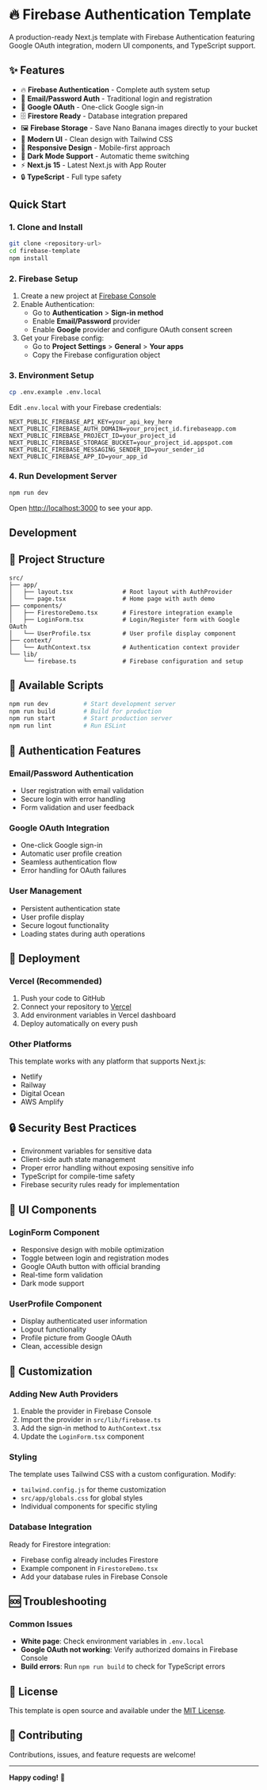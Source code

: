 # 🔥 Firebase Authentication Template

A production-ready Next.js template with Firebase Authentication featuring Google OAuth integration, modern UI components, and TypeScript support.

## ✨ Features

- 🔥 **Firebase Authentication** - Complete auth system setup
- 🔑 **Email/Password Auth** - Traditional login and registration
- 🚀 **Google OAuth** - One-click Google sign-in
- 🗄️ **Firestore Ready** - Database integration prepared
- 🖼️ **Firebase Storage** - Save Nano Banana images directly to your bucket
- 🎨 **Modern UI** - Clean design with Tailwind CSS
- 📱 **Responsive Design** - Mobile-first approach
- 🌙 **Dark Mode Support** - Automatic theme switching
- ⚡ **Next.js 15** - Latest Next.js with App Router
- 🔒 **TypeScript** - Full type safety

## Quick Start

### 1. Clone and Install

```bash
git clone <repository-url>
cd firebase-template
npm install
```

### 2. Firebase Setup

1. Create a new project at [Firebase Console](https://console.firebase.google.com/)
2. Enable Authentication:
   - Go to **Authentication** > **Sign-in method**
   - Enable **Email/Password** provider
   - Enable **Google** provider and configure OAuth consent screen
3. Get your Firebase config:
   - Go to **Project Settings** > **General** > **Your apps**
   - Copy the Firebase configuration object

### 3. Environment Setup

```bash
cp .env.example .env.local
```

Edit `.env.local` with your Firebase credentials:

```env
NEXT_PUBLIC_FIREBASE_API_KEY=your_api_key_here
NEXT_PUBLIC_FIREBASE_AUTH_DOMAIN=your_project_id.firebaseapp.com
NEXT_PUBLIC_FIREBASE_PROJECT_ID=your_project_id
NEXT_PUBLIC_FIREBASE_STORAGE_BUCKET=your_project_id.appspot.com
NEXT_PUBLIC_FIREBASE_MESSAGING_SENDER_ID=your_sender_id
NEXT_PUBLIC_FIREBASE_APP_ID=your_app_id
```

### 4. Run Development Server

```bash
npm run dev
```

Open [http://localhost:3000](http://localhost:3000) to see your app.

## Development

## 📁 Project Structure

```
src/
├── app/
│   ├── layout.tsx              # Root layout with AuthProvider
│   └── page.tsx                # Home page with auth demo
├── components/
│   ├── FirestoreDemo.tsx       # Firestore integration example
│   ├── LoginForm.tsx           # Login/Register form with Google OAuth
│   └── UserProfile.tsx         # User profile display component
├── context/
│   └── AuthContext.tsx         # Authentication context provider
└── lib/
    └── firebase.ts             # Firebase configuration and setup
```

## 🔧 Available Scripts

```bash
npm run dev          # Start development server
npm run build        # Build for production
npm run start        # Start production server
npm run lint         # Run ESLint
```

## 🎯 Authentication Features

### Email/Password Authentication
- User registration with email validation
- Secure login with error handling
- Form validation and user feedback

### Google OAuth Integration
- One-click Google sign-in
- Automatic user profile creation
- Seamless authentication flow
- Error handling for OAuth failures

### User Management
- Persistent authentication state
- User profile display
- Secure logout functionality
- Loading states during auth operations

## 🚀 Deployment

### Vercel (Recommended)

1. Push your code to GitHub
2. Connect your repository to [Vercel](https://vercel.com)
3. Add environment variables in Vercel dashboard
4. Deploy automatically on every push

### Other Platforms

This template works with any platform that supports Next.js:
- Netlify
- Railway
- Digital Ocean
- AWS Amplify

## 🔒 Security Best Practices

- Environment variables for sensitive data
- Client-side auth state management
- Proper error handling without exposing sensitive info
- TypeScript for compile-time safety
- Firebase security rules ready for implementation

## 🎨 UI Components

### LoginForm Component
- Responsive design with mobile optimization
- Toggle between login and registration modes
- Google OAuth button with official branding
- Real-time form validation
- Dark mode support

### UserProfile Component
- Display authenticated user information
- Logout functionality
- Profile picture from Google OAuth
- Clean, accessible design

## 🔧 Customization

### Adding New Auth Providers

1. Enable the provider in Firebase Console
2. Import the provider in `src/lib/firebase.ts`
3. Add the sign-in method to `AuthContext.tsx`
4. Update the `LoginForm.tsx` component

### Styling

The template uses Tailwind CSS with a custom configuration. Modify:
- `tailwind.config.js` for theme customization
- `src/app/globals.css` for global styles
- Individual components for specific styling

### Database Integration

Ready for Firestore integration:
- Firebase config already includes Firestore
- Example component in `FirestoreDemo.tsx`
- Add your database rules in Firebase Console

## 🆘 Troubleshooting

### Common Issues

- **White page**: Check environment variables in `.env.local`
- **Google OAuth not working**: Verify authorized domains in Firebase Console
- **Build errors**: Run `npm run build` to check for TypeScript errors

## 📝 License

This template is open source and available under the [MIT License](LICENSE).

## 🤝 Contributing

Contributions, issues, and feature requests are welcome!

---

**Happy coding!** 🎉